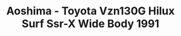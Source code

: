 ---
layout: product
title: "Aoshima - Toyota Vzn130G Hilux Surf Ssr-X Wide Body 1991"
price: "TBA" 
desc: "N/A"
img_path: "/assets/img/AO56981.webp"
brand: "N/A"
available: false
special_offer: false
new: false
soon: false
cat: "010000"
subcat: "013700"
subsubcat: "0N/A"
sifra: "AO56981"
popular: false
---